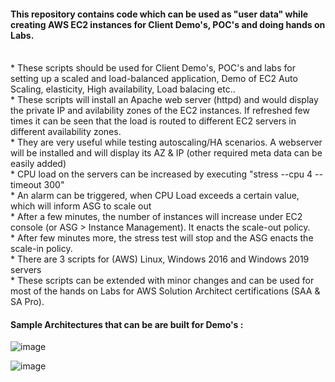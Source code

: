 #### This repository contains code which can be used as "user data" while creating AWS EC2 instances for Client Demo's, POC's and doing hands on Labs. <br/>
<br/>
* These scripts should be used for Client Demo's, POC's and labs for setting up a scaled and load-balanced application, Demo of EC2 Auto Scaling, elasticity, High availability, Load balacing etc.. <br/>
* These scripts will install an Apache web server (httpd) and would display the private IP and avilability zones of the EC2 instances. If refreshed few times it can be seen that the load is routed to different EC2 servers in different availability zones. <br/>
* They are very useful while testing autoscaling/HA scenarios. A webserver will be installed and will display its AZ & IP (other required meta data can be easily added)<br/>
* CPU load on the servers can be increased by executing "stress --cpu 4 --timeout 300" <br/>
* An alarm can be triggered, when CPU Load exceeds a certain value, which will inform ASG to scale out <br/>
* After a few minutes, the number of instances will increase under EC2 console (or ASG > Instance Management). It enacts the scale-out policy. <br/>
* After few minutes more, the stress test will stop and the ASG enacts the scale-in policy.<br/>
* There are 3 scripts for (AWS) Linux, Windows 2016 and Windows 2019 servers <br>
* These scripts can be extended with minor changes and can be used for most of the hands on Labs for AWS Solution Architect certifications (SAA & SA Pro).<br/>

#### Sample Architectures that can be are built for Demo's : <br/>

![image](https://user-images.githubusercontent.com/92582005/202110301-09cda5b0-4f4f-4324-b3ac-e62ad5322b65.png) <br/>

![image](https://user-images.githubusercontent.com/92582005/202110446-6e49b105-8e2c-45d4-9a5e-741719aa0aad.png) <br/>
